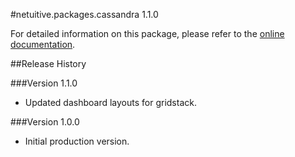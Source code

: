 #netuitive.packages.cassandra 1.1.0

For detailed information on this package, please refer to the [online documentation](https://help.netuitive.com/Content/Integrations/cassandra.htm).

##Release History

###Version 1.1.0

* Updated dashboard layouts for gridstack.

###Version 1.0.0

* Initial production version.
